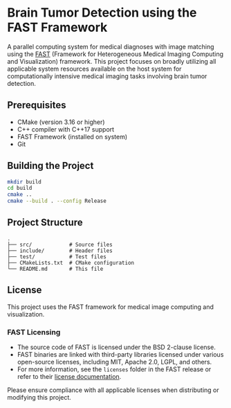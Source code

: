 # Brain Tumor Detection using the FAST Framework

A parallel computing system for medical diagnoses with image matching using the [FAST](https://github.com/smistad/FAST/) (Framework for Heterogeneous Medical Imaging Computing and Visualization) framework. This project focuses on broadly utilizing all applicable system resources available on the host system for computationally intensive medical imaging tasks involving brain tumor detection.

## Prerequisites

- CMake (version 3.16 or higher)
- C++ compiler with C++17 support
- FAST Framework (installed on system)
- Git

## Building the Project

```bash
mkdir build
cd build
cmake ..
cmake --build . --config Release
```

## Project Structure

```
.
├── src/            # Source files
├── include/        # Header files
├── test/           # Test files
├── CMakeLists.txt  # CMake configuration
└── README.md       # This file
```

## License 

This project uses the FAST framework for medical image computing and visualization. 

### FAST Licensing
- The source code of FAST is licensed under the BSD 2-clause license.
- FAST binaries are linked with third-party libraries licensed under various open-source licenses, including MIT, Apache 2.0, LGPL, and others. 
- For more information, see the `licenses` folder in the FAST release or refer to their [license documentation](https://github.com/smistad/FAST/blob/master/LICENSE).

Please ensure compliance with all applicable licenses when distributing or modifying this project.


